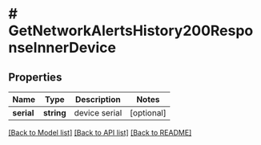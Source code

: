 # # GetNetworkAlertsHistory200ResponseInnerDevice

## Properties

Name | Type | Description | Notes
------------ | ------------- | ------------- | -------------
**serial** | **string** | device serial | [optional]

[[Back to Model list]](../../README.md#models) [[Back to API list]](../../README.md#endpoints) [[Back to README]](../../README.md)

